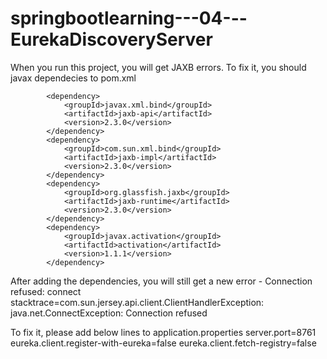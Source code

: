 # springbootlearning---04---EurekaDiscoveryServer
When you run this project, you will get JAXB errors. To fix it, you should javax dependecies to pom.xml

			<dependency>
				<groupId>javax.xml.bind</groupId>
				<artifactId>jaxb-api</artifactId>
				<version>2.3.0</version>
			</dependency>
			<dependency>
				<groupId>com.sun.xml.bind</groupId>
				<artifactId>jaxb-impl</artifactId>
				<version>2.3.0</version>
			</dependency>
			<dependency>
				<groupId>org.glassfish.jaxb</groupId>
				<artifactId>jaxb-runtime</artifactId>
				<version>2.3.0</version>
			</dependency>
			<dependency>
				<groupId>javax.activation</groupId>
				<artifactId>activation</artifactId>
				<version>1.1.1</version>
			</dependency>

After adding the dependencies, you will still get a new error - Connection refused: connect stacktrace=com.sun.jersey.api.client.ClientHandlerException: java.net.ConnectException: Connection refused

To fix it, please add below lines to application.properties
server.port=8761
eureka.client.register-with-eureka=false
eureka.client.fetch-registry=false